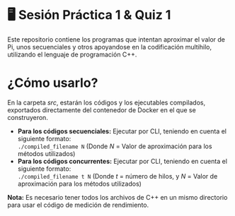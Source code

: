 # 🖥️ Sesión Práctica 1 & Quiz 1
Este repositorio contiene los programas que intentan aproximar el valor de Pi, unos secuenciales y otros apoyandose en la codificación multihilo, utilizando el lenguaje de programación C++.

# ¿Cómo usarlo?
En la carpeta *src*, estarán los códigos y los ejecutables compilados, exportados directamente del contenedor de Docker en el que se construyeron.
- **Para los códigos secuenciales:** Ejecutar por CLI, teniendo en cuenta el siguiente formato: \
``./compiled_filename N`` (Donde $N$ = Valor de aproximación para los métodos utilizados)
- **Para los códigos concurrentes:** Ejecutar por CLI, teniendo en cuenta el siguiente formato: \
``./compiled_filename t N`` (Donde $t$ = número de hilos, y $N$ = Valor de aproximación para los métodos utilizados)

**Nota:** Es necesario tener todos los archivos de C++ en un mismo directorio para usar el código de medición de rendimiento.
